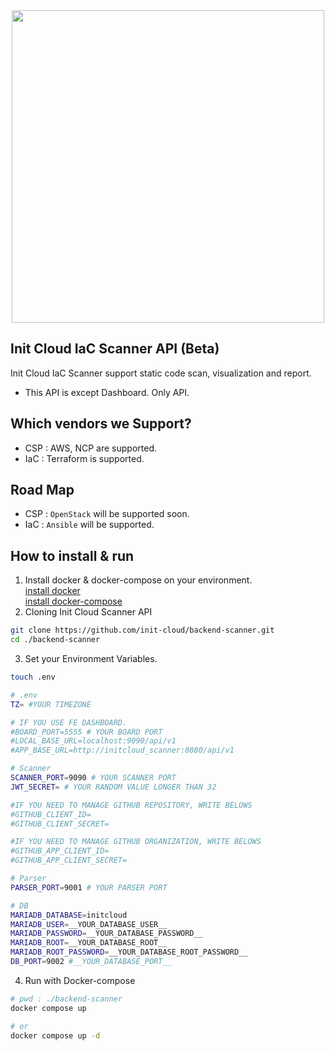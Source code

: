 
<div align="center">  
 <img src="https://raw.githubusercontent.com/init-cloud/backend-scanner/main/docs/logo.png" width="500">

</div>
 
## Init Cloud IaC Scanner API (Beta) 
Init Cloud IaC Scanner support static code scan, visualization and report.
* This API is except Dashboard. Only API.

## Which vendors we Support?
* CSP : AWS, NCP are supported.
* IaC : Terraform is supported.

## Road Map
* CSP : `OpenStack` will be supported soon.
* IaC : `Ansible` will be supported.

## How to install & run
1. Install docker & docker-compose on your environment.  
    [install docker](https://docs.docker.com/engine/install/ubuntu/)  
    [install docker-compose](https://docs.docker.com/compose/install/linux/)
2. Cloning Init Cloud Scanner API
```bash
git clone https://github.com/init-cloud/backend-scanner.git
cd ./backend-scanner
```  
3. Set your Environment Variables. 
```bash
touch .env
```
```bash
# .env
TZ= #YOUR TIMEZONE

# IF YOU USE FE DASHBOARD.
#BOARD_PORT=5555 # YOUR BOARD PORT
#LOCAL_BASE_URL=localhost:9090/api/v1
#APP_BASE_URL=http://initcloud_scanner:8080/api/v1

# Scanner
SCANNER_PORT=9090 # YOUR SCANNER PORT
JWT_SECRET= # YOUR RANDOM VALUE LONGER THAN 32

#IF YOU NEED TO MANAGE GITHUB REPOSITORY, WRITE BELOWS
#GITHUB_CLIENT_ID=  
#GITHUB_CLIENT_SECRET= 

#IF YOU NEED TO MANAGE GITHUB ORGANIZATION, WRITE BELOWS
#GITHUB_APP_CLIENT_ID=
#GITHUB_APP_CLIENT_SECRET=

# Parser
PARSER_PORT=9001 # YOUR PARSER PORT

# DB
MARIADB_DATABASE=initcloud
MARIADB_USER=__YOUR_DATABASE_USER__
MARIADB_PASSWORD=__YOUR_DATABASE_PASSWORD__
MARIADB_ROOT=__YOUR_DATABASE_ROOT__
MARIADB_ROOT_PASSWORD=__YOUR_DATABASE_ROOT_PASSWORD__
DB_PORT=9002 #__YOUR_DATABASE_PORT__ 

```   
4. Run with Docker-compose
```bash
# pwd : ./backend-scanner
docker compose up

# or
docker compose up -d
```
